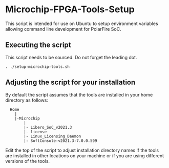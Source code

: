 # Microchip-FPGA-Tools-Setup

This script is intended for use on Ubuntu to setup environment variables allowing command line development for PolarFire SoC.

## Executing the script

This script needs to be sourced. Do not forget the leading dot.

```
. ./setup-microchip-tools.sh
```

## Adjusting the script for your installation
By default the script assumes that the tools are installed in your home directory as follows:

```
  Home
    |
    |-Microchip
        |
        |- Libero_SoC_v2021.3
        |- license
        |- Linux_Licensing_Daemon
        |- SoftConsole-v2021.3-7.0.0.599
```

Edit the top of the script to adjust installation directory names if the tools are installed in other locations on your machine or if you are using different versions of the tools.
